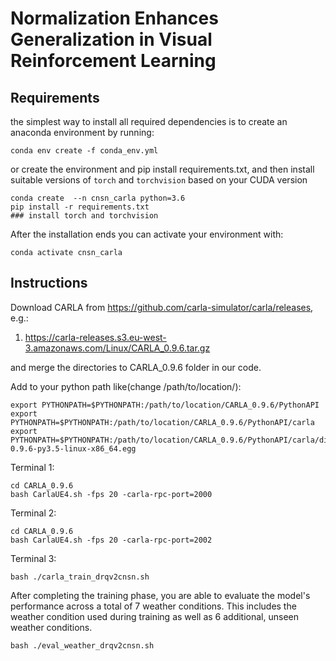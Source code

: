 # Normalization Enhances Generalization in Visual Reinforcement Learning

## Requirements
the simplest way to install all required dependencies is to create an anaconda environment by running:
```
conda env create -f conda_env.yml
```
or create the environment and pip install requirements.txt, and then install suitable versions of `torch` and `torchvision` based on your CUDA version

```
conda create  --n cnsn_carla python=3.6
pip install -r requirements.txt
### install torch and torchvision
```

After the installation ends you can activate your environment with:

```
conda activate cnsn_carla
```

## Instructions
Download CARLA from https://github.com/carla-simulator/carla/releases, e.g.:
1. https://carla-releases.s3.eu-west-3.amazonaws.com/Linux/CARLA_0.9.6.tar.gz

and merge the directories to CARLA_0.9.6 folder in our code.

Add to your python path like(change /path/to/location/):

```
export PYTHONPATH=$PYTHONPATH:/path/to/location/CARLA_0.9.6/PythonAPI
export PYTHONPATH=$PYTHONPATH:/path/to/location/CARLA_0.9.6/PythonAPI/carla
export PYTHONPATH=$PYTHONPATH:/path/to/location/CARLA_0.9.6/PythonAPI/carla/dist/carla-0.9.6-py3.5-linux-x86_64.egg
```
Terminal 1:
```
cd CARLA_0.9.6
bash CarlaUE4.sh -fps 20 -carla-rpc-port=2000
```

Terminal 2:

```
cd CARLA_0.9.6
bash CarlaUE4.sh -fps 20 -carla-rpc-port=2002
```

Terminal 3:

```
bash ./carla_train_drqv2cnsn.sh
```

After completing the training phase, you are able to evaluate the model's performance across a total of 7 weather conditions. This includes the weather condition used during training as well as 6 additional, unseen weather conditions.

```
bash ./eval_weather_drqv2cnsn.sh
```

